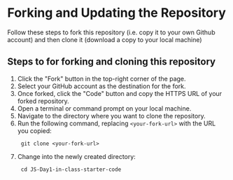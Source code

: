 # Forking and Updating the Repository
Follow these steps to fork this repository (i.e. copy it to your own Github account) and then clone it (download a copy to your local machine) 

## Steps to for forking and cloning this repository
1. Click the "Fork" button in the top-right corner of the page.
2. Select your GitHub account as the destination for the fork.
3. Once forked, click the "Code" button and copy the HTTPS URL of your forked repository.
4. Open a terminal or command prompt on your local machine.
5. Navigate to the directory where you want to clone the repository.
6. Run the following command, replacing `<your-fork-url>` with the URL you copied:
    ```
     git clone <your-fork-url>
    ```
7. Change into the newly created directory:
    ```
     cd JS-Day1-in-class-starter-code
    ```
